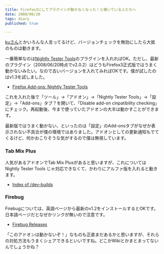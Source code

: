 ```yaml
---
title: Firefox3にしてプラグインが動かなくなった！と嘆いている人たちへ
date: 2008/06/20
tags: diary
published: true

---
```


<p><a href="http://ido.nu/kuma/2008/02/21/make-working-extensions-incompatible-with-firefox3/">kuさん</a>とかいろんな人言ってるけど、バージョンチェックを無効にしたら大抵のものは動きます。</p>

<p>一番簡単なのは<a href="http://www.oxymoronical.com/web/firefox/nightly">Nightly Tester Tools</a>のプラグインを入れればOK。ただし、最新のプラグイン（2008/06/20時点でv2.0.2）はどうもFirefox3正式版ではうまく動かないみたい。なので古いバージョンを入れてみればOKです。僕が試したのはv1.3を試しました。</p>

<p><ul><li><a href="https://addons.mozilla.org/ja/firefox/addons/versions/6543">Firefox Add-ons: Nightly Tester Tools</a></li></ul></p>


<p>これを入れた後で「ツール」→「アドオン」→「Nightly Tester Tools」→「設定」→「Add-ons」タブ？を開いて、「Disable add-on cinpatibility checking」にチェック。再起動後、今まで使っていたアドオンの大半は動かすことができます。</p>

<p>最新版ではうまく動かない、といったのは「設定」のAdd-onsタブがなぜか表示されない不具合が僕の環境ではありました。アドオンとしての更新通知もでてくるけど、何かおこりそうな気がするので僕は無視しています。</p>

<h3>Tab Mix Plus</h3>
<p>人気があるアドオンでTab Mix Plusがあると思いますが、これについてはNightly Tester Tools じゃ対応できなくて、かわりにアルファ版を入れると動きます。</p>

<p><ul><li><a href="http://tmp.garyr.net/dev-builds/">Index of /dev-builds</a></li></ul></p>

<h3>Firebug</h3>
<p>Firebugについては、英語ページから最新のv1.2をインストールするとOKです。日本語ページだとなぜかリンクが無いので注意です。</p>

<p><ul><li><a href="http://getfirebug.com/releases/">Firebug Releases</a></li></ul></p>

<p>「このアドオンは動かないぞ！」なものも正直まだあるかと思いますが、それらの対処方法もうまくシェアできるといいですね。どこかWikiとかまとまってないんでしょうかね？</p>


